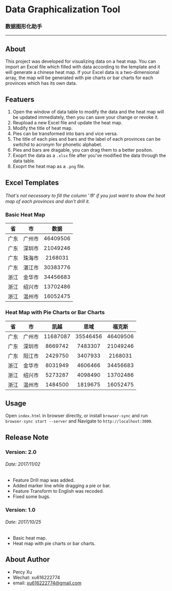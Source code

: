 # Data Graphicalization Tool
### 数据图形化助手
---


## About
This project was developed for visualizing data on a heat map. You can import an Excel file which filled with data according to the template and it will generate a chinese heat map. If your Excel data is a two-dimensional array, the map will be generated with pie charts or bar charts for each provinces which has its own data.


## Featuers
1. Open the window of data table to modify the data and the heat map will be updated immediately, then you can save your change or revoke it.
2. Reupload a new Excel file and update the heat map.
3. Modify the title of heat map.
4. Pies can be transformed into bars and vice versa.
5. The title of each pies and bars and the label of each provinces can be switchd to acronym for phonetic alphabet.
6. Pies and bars are dragable, you can drag them to a better positon.
7. Exoprt the data as a `.xlsx` file after you've modified the data through the data table.
8. Exoprt the heat map as a `.png` file.


## Excel Templates
*That's not necessary to fill the column '市' if you just want to show the heat map of each provinces and don't drill it.*

### Basic Heat Map

|   省  |   市  |   数据   | 
|  :--: |  :--: |   :--:   |
|  广东 | 广州市| 46409506 |
|  广东	| 深圳市| 21049246 |
|  广东	| 珠海市| 2168031  |
|  广东	| 湛江市| 30383776 |
|  浙江	| 金华市| 34456683 | 
|  浙江	| 绍兴市| 13702486 |
|  浙江	| 温州市| 16052475 |

### Heat Map with Pie Charts or Bar Charts

| 省 |  市  |  凯越  |  思域  | 福克斯 |
|:--:| :--: |  :--:  |  :--:  |  :--:  |
|广东|广州市|11687087|35546456|46409506|
|广东|深圳市|8669742 |7483307 |21049246|
|广东|阳江市|2429750 |3407933 |2168031 |
|浙江|金华市|8031949 |4606466 |34456683|
|浙江|绍兴市|5273287 |4098490 |13702486|
|浙江|温州市|1484500 |1819675 |16052475|



## Usage
Open `index.html` in browser directly, or install `browser-sync` and run `browser-sync start --server` and Navigate to `http://localhost:3000`.


## Release Note

### Version: 2.0 
###### Date: 2017/11/02
- Feature Drill map was added.
- Added marker line while dragging a pie or bar.
- Feature Transform to English was recoded.
- Fixed some bugs.

### Version: 1.0 
###### Date: 2017/10/25
- Basic heat map.
- Heat map with pie charts or bar charts.



## About Author
- Percy Xu
- Wechat: xu616222774
- email: xu616222774@gmail.com